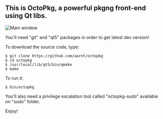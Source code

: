 ## This is OctoPkg, a powerful pkgng front-end using Qt libs.

![Main window](https://raw.githubusercontent.com/aarnt/octopkg/master/octopkg-mainwindow.png)

You'll need "git" and "qt5" packages in order to get latest dev version!

To download the source code, type:

```
$ git clone https://github.com/aarnt/octopkg
$ cd octopkg
$ /usr/local/lib/qt5/bin/qmake
$ make
```

To run it:

```
$ bin/octopkg
```

You'll also need a privilege escalation tool called "octopkg-sudo" available on "sudo" folder.

Enjoy!
